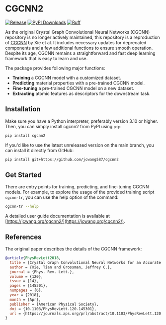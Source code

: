 # CGCNN2

[![Release](https://img.shields.io/github/v/release/jcwang587/cgcnn2)](https://github.com/jcwang587/cgcnn2/releases/latest)
[![PyPI Downloads](https://static.pepy.tech/badge/cgcnn2)](https://pepy.tech/projects/cgcnn2)
[![Ruff](https://img.shields.io/endpoint?url=https://raw.githubusercontent.com/astral-sh/ruff/main/assets/badge/v2.json)](https://github.com/astral-sh/ruff)

As the original Crystal Graph Convolutional Neural Networks (CGCNN) repository is no longer actively maintained, this repository is a reproduction of [CGCNN](https://github.com/txie-93/cgcnn) by Xie et al. It includes necessary updates for deprecated components and a few additional functions to ensure smooth operation. Despite its age, CGCNN remains a straightforward and fast deep learning framework that is easy to learn and use.

The package provides following major functions:

- **Training** a CGCNN model with a customized dataset.
- **Predicting** material properties with a pre-trained CGCNN model.
- **Fine-tuning** a pre-trained CGCNN model on a new dataset.
- **Extracting** atomic features as descriptors for the downstream task.

## Installation

Make sure you have a Python interpreter, preferably version 3.10 or higher. Then, you can simply install cgcnn2 from
PyPI using `pip`:

```bash
pip install cgcnn2
```

If you'd like to use the latest unreleased version on the main branch, you can install it directly from GitHub:

```bash
pip install git+https://github.com/jcwang587/cgcnn2
```

## Get Started

There are entry points for training, predicting, and fine-tuning CGCNN models. For example, to explore the usage of the provided training script `cgcnn-tr`, you can use the help option of the command:

```bash
cgcnn-tr --help
```

A detailed user guide documentation is available at [https://jcwang.org/cgcnn2/](https://jcwang.org/cgcnn2/).

## References

The original paper describes the details of the CGCNN framework:

```bibtex
@article{PhysRevLett2018,
  title = {Crystal Graph Convolutional Neural Networks for an Accurate and Interpretable Prediction of Material Properties},
  author = {Xie, Tian and Grossman, Jeffrey C.},
  journal = {Phys. Rev. Lett.},
  volume = {120},
  issue = {14},
  pages = {145301},
  numpages = {6},
  year = {2018},
  month = {Apr},
  publisher = {American Physical Society},
  doi = {10.1103/PhysRevLett.120.145301},
  url = {https://journals.aps.org/prl/abstract/10.1103/PhysRevLett.120.145301}
}
```
